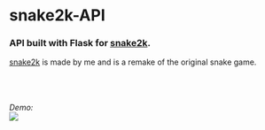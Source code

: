 # snake2k-API 

### API built with Flask for <a href="http://206.189.191.252/">snake2k</a>.

<a href="http://206.189.191.252/">snake2k</a> is made by me and is a remake of the original snake game.   
</br>
</br>
</br>

_Demo:_
</br>
<img src="https://media.giphy.com/media/7JTnHL4AwJJPIKwBZQ/giphy.gif" />
